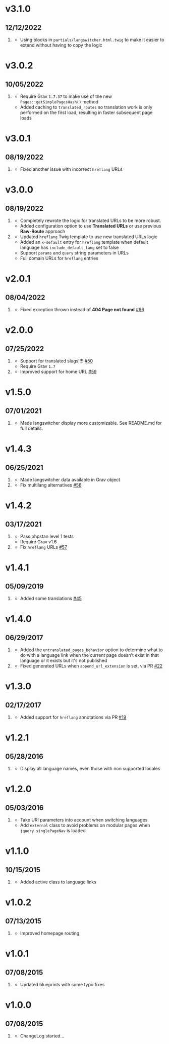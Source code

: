 # v3.1.0
## 12/12/2022

1. [](#new)
   * Using blocks in `partials/langswitcher.html.twig` to make it easier to extend without having to copy the logic

# v3.0.2
## 10/05/2022

1. [](#new)
   * Require Grav `1.7.37` to make use of the new `Pages::getSimplePagesHash()` method
   * Added caching to `translated_routes` so translation work is only performed on the first load, resulting in faster subsequent page loads

# v3.0.1
## 08/19/2022

1. [](#bugfix)
   * Fixed another issue with incorrect `hreflang` URLs

# v3.0.0
## 08/19/2022

1. [](#new)
   * Completely rewrote the logic for translated URLs to be more robust.
   * Added configuration option to use **Translated URLs** or use previous **Raw-Route** approach
1. [](#improved)
   * Updated `hreflang` Twig template to use new translated URLs logic
   * Added an `x-default` entry for `hreflang` template when default language has `include_default_lang` set to false
   * Support `params` and `query` string parameters in URLs
   * Full domain URLs for `hreflang` entries
     
# v2.0.1
## 08/04/2022

1. [](#bugfix)
   * Fixed exception thrown instead of **404 Page not found** [#66](https://github.com/getgrav/grav-plugin-langswitcher/issues/66)

# v2.0.0
## 07/25/2022

1. [](#new)
    * Support for translated slugs!!!! [#50](https://github.com/getgrav/grav-plugin-langswitcher/pull/50)
    * Require Grav `1.7`
1. [](#improved)
    * Improved support for home URL [#59](https://github.com/getgrav/grav-plugin-langswitcher/pull/59)   

# v1.5.0
## 07/01/2021

1. [](#new)
   * Made langswitcher display more customizable.  See README.md for full details.

# v1.4.3
## 06/25/2021

1. [](#new)
   * Made langswitcher data available in Grav object
1. [](#bugfix)
   * Fix multilang alternatives [#58](https://github.com/getgrav/grav-plugin-langswitcher/pull/58)
# v1.4.2
## 03/17/2021

1. [](#new)
    * Pass phpstan level 1 tests
    * Require Grav v1.6
1. [](#bugfix)
    * Fix `hreflang` URLs [#57](https://github.com/getgrav/grav-plugin-langswitcher/pull/57)

# v1.4.1
## 05/09/2019

1. [](#new)
    * Added some translations [#45](https://github.com/getgrav/grav-plugin-langswitcher/pull/45)

# v1.4.0
## 06/29/2017

1. [](#new)
    * Added the `untranslated_pages_behavior` option to determine what to do with a language link when the current page doesn't exist in that language or it exists but it's not published
1. [](#bugfix)
    * Fixed generated URLs when `append_url_extension` is set, via PR [#22](https://github.com/getgrav/grav-plugin-langswitcher/pull/22)

# v1.3.0
## 02/17/2017

1. [](#new)
    * Added support for `hreflang` annotations via PR [#19](https://github.com/getgrav/grav-plugin-langswitcher/pull/19)

# v1.2.1
## 05/28/2016

1. [](#bugfix)
    * Display all language names, even those with non supported locales

# v1.2.0
## 05/03/2016

1. [](#improved)
    * Take URI parameters into account when switching languages
    * Add `external` class to avoid problems on modular pages when `jquery.singlePageNav` is loaded

# v1.1.0
## 10/15/2015

1. [](#improved)
    * Added active class to language links

# v1.0.2
## 07/13/2015

1. [](#improved)
    * Improved homepage routing

# v1.0.1
## 07/08/2015

1. [](#improved)
    * Updated blueprints with some typo fixes

# v1.0.0
## 07/08/2015

1. [](#new)
    * ChangeLog started...
